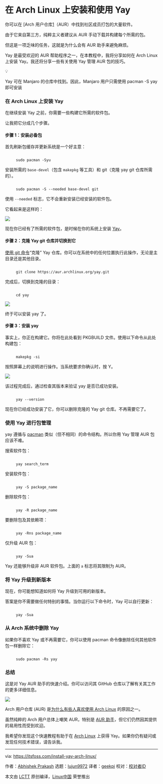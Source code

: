 [#]: subject: "Install and Use Yay on Arch Linux"
[#]: via: "https://itsfoss.com/install-yay-arch-linux/"
[#]: author: "Abhishek Prakash https://itsfoss.com/author/abhishek/"
[#]: collector: "lujun9972/lctt-scripts-1693450080"
[#]: translator: "geekpi"
[#]: reviewer: " "
[#]: publisher: " "
[#]: url: " "

在 Arch Linux 上安装和使用 Yay
======

你可以在 [Arch 用户仓库[1]（AUR）中找到社区成员打包的大量软件。

由于它来自第三方，纯粹主义者建议从 AUR 手动下载并构建每个所需的包。

但这是一项乏味的任务，这就是为什么会有 AUR 助手来避免麻烦。

Yay 是最受欢迎的 AUR 帮助程序之一，在本教程中，我将分享如何在 Arch Linux 上安装 Yay。我还将分享一些有关使用 Yay 管理 AUR 包的技巧。

💡

Yay 可在 Manjaro 的仓库中找到。因此，Manjaro 用户只需使用 pacman -S yay 即可安装

### 在 Arch Linux 上安装 Yay

在继续安装 Yay 之前，你需要一些构建它所需的软件包。

让我把它分成几个步骤。

#### 步骤 1：安装必备包

首先刷新包缓存并更新系统是一个好主意：

````

     sudo pacman -Syu

````

安装所需的 `base-devel`（包含 `makepkg` 等工具）和 git（克隆 yay git 仓库所需的）。

````

     sudo pacman -S --needed base-devel git

````

使用 `--needed` 标志，它不会重新安装已经安装的软件包。

它看起来是这样的：

![][2]

现在你已经有了所需的软件包，是时候在你的系统上安装 [Yay][3]。

#### 步骤 2：克隆 Yay git 仓库并切换到它

[使用 git 命令][4]“克隆” Yay 仓库。你可以在系统中的任何位置执行此操作，无论是主目录还是其他目录。

````

     git clone https://aur.archlinux.org/yay.git

````

完成后，切换到克隆的目录：

````

     cd yay

````

![][5]

终于可以安装 yay 了。

#### 步骤 3：安装 yay

事实上，你正在构建它。你将在此处看到 PKGBUILD 文件。使用以下命令从此处构建包：

````

     makepkg -si

````

按照屏幕上的说明进行操作。当系统要求你确认时，按 Y。

![][6]

该过程完成后，通过检查其版本来验证 yay 是否已成功安装。

````

     yay --version

````

现在你已经成功安装了它，你可以删除克隆的 Yay git 仓库。不再需要它了。

### 使用 Yay 进行包管理

yay 遵循与 [pacman][7] 类似（但不相同）的命令结构。所以你用 Yay 管理 AUR 包应该不难。

搜索软件包：

````

     yay search_term

````

安装软件包：

````

     yay -S package_name

````

删除软件包：

````

     yay -R package_name

````

要删除包及其依赖项：

````

     yay -Rns package_name

````

仅升级 AUR 包：

````

     yay -Sua

````

Yay 还能够升级非 AUR 软件包。上面的 `a` 标志将其限制为 AUR。

### 将 Yay 升级到新版本

现在，你可能想知道如何将 Yay 升级到可用的新版本。

答案是你不需要做任何特别的事情。当你运行以下命令时，Yay 可以自行更新：

````

     yay -Sua

````

### 从 Arch 系统中删除 Yay

如果你不喜欢 Yay 或不再需要它，你可以使用 pacman 命令像删除任何其他软件包一样删除它：

````

     sudo pacman -Rs yay

````

### 总结

这是对 Yay AUR 助手的快速介绍。你可以访问其 GitHub 仓库以了解有关其工作的更多详细信息。

![][8]

Arch 用户仓库 (AUR) 是[为什么有些人喜欢使用 Arch Linux][9] 的原因之一。

虽然纯粹的 Arch 用户总体上嘲笑 AUR，特别是 [AUR 助手][10]，但它们仍然因其提供的易用性而受到欢迎。

我希望你发现这个快速教程有助于在 [Arch Linux][11] 上获得 Yay。如果你仍有疑问或发现任何技术错误，请告诉我。

--------------------------------------------------------------------------------

via: https://itsfoss.com/install-yay-arch-linux/

作者：[Abhishek Prakash][a]
选题：[lujun9972][b]
译者：[geekpi](https://github.com/geekpi)
校对：[校对者ID](https://github.com/校对者ID)

本文由 [LCTT](https://github.com/LCTT/TranslateProject) 原创编译，[Linux中国](https://linux.cn/) 荣誉推出

[a]: https://itsfoss.com/author/abhishek/
[b]: https://github.com/lujun9972
[1]: https://itsfoss.com/aur-arch-linux/
[2]: https://itsfoss.com/content/images/2023/10/install-prerequisite-yay.png
[3]: https://github.com/Jguer/yay
[4]: https://itsfoss.com/basic-git-commands-cheat-sheet/
[5]: https://itsfoss.com/content/images/2023/10/git-clone-yay.png
[6]: https://itsfoss.com/content/images/2023/10/building-yay-package.png
[7]: https://itsfoss.com/pacman-command/
[8]: https://github.githubassets.com/pinned-octocat.svg
[9]: https://itsfoss.com/why-arch-linux/
[10]: https://itsfoss.com/best-aur-helpers/
[11]: https://archlinux.org/
